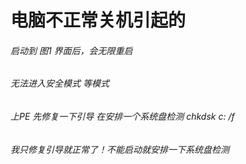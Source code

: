 # **电脑不正常关机引起的**

###### 启动到 图1 界面后，会无限重启

###### 无法进入安全模式 等模式

###### 上PE 先修复一下引导 在安排一个系统盘检测 chkdsk c: /f

###### 我只修复引导就正常了！不能启动就安排一下系统盘检测

